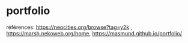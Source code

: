 # portfolio
références: https://neocities.org/browse?tag=y2k , https://marsh.nekoweb.org/home, https://masmund.github.io/portfolio/
